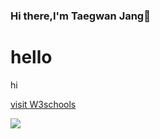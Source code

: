 ### Hi there,I'm Taegwan Jang👋

<!DOCTYPE html>
<html lang="en">

<head>
    <meta charset="UTF-8">
    <meta http-equiv="X-UA-Compatible" content="IE=edge">
    <meta name="viewport" content="width=device-width, initial-scale=1.0">
    <title>Test</title>
    <link rel="stylesheet" href="background.css">
</head>

<body>
    <div id="root">
        <h1>hello</h1>
        <p>hi</p> 
    
<a href="https://www.w3schools.com/html/html_attributes.asp">visit W3schools</a>
    </div>
    <script type="text/javascript" src="custom.js"></script>
</body>

</html>

<img src="https://img.shields.io/badge/React-0A84FF?style=flat-square&logo=React&logoColor=white"/>
